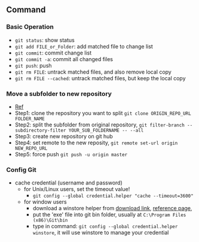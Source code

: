 Command
---

### Basic Operation
- `git status`: show status
- `git add FILE_or_Folder`: add matched file to change list
- `git commit`: commit change list
- `git commit -a`: commit all changed files
- `git push`: push
- `git rm FILE`: untrack matched files, and also remove local copy
- `git rm FILE --cached`: untrack matched files, but keep the local copy

### Move a subfolder to new repository
- [Ref](https://help.github.com/articles/splitting-a-subfolder-out-into-a-new-repository/)
- Step1: clone the repository you want to split `git clone ORIGIN_REPO_URL FOLDER_NAME`
- Step2: split the subfolder from original repository, `git filter-branch --subdirectory-filter YOUR_SUB_FOLDERNAME -- --all`
- Step3: create new repository on git hub
- Step4: set remote to the new reposity, `git remote set-url origin NEW_REPO_URL`
- Step5: force push `git push -u origin master`

### Config Git
- cache credential (username and password)
  - for Unix/Linux users, set the timeout value!
    - `git config --global credential.helper "cache --timeout=3600"`
  - for window users
    - download a winstore helper from [download link](https://github.com/anurse/git-credential-winstore/downloads), [reference page](http://blog.sdbarker.com/git-credential-caching-on-windows/), 
    - put the 'exe' file into git bin folder, usually at `C:\Program Files (x86)\Git\bin`
    - type in command: `git config --global credential.helper winstore`, it will use winstore to manage your credential
    
